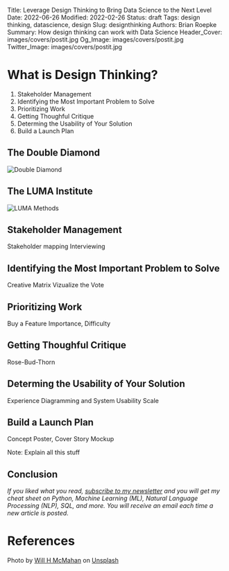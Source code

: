 Title: Leverage Design Thinking to Bring Data Science to the Next Level
Date: 2022-06-26
Modified: 2022-02-26
Status: draft
Tags: design thinking, datascience, design
Slug: designthinking
Authors: Brian Roepke
Summary: How design thinking can work with Data Science
Header_Cover: images/covers/postit.jpg
Og_Image: images/covers/postit.jpg
Twitter_Image: images/covers/postit.jpg

# What is Design Thinking?


1. Stakeholder Management
2. Identifying the Most Important Problem to Solve
3. Prioritizing Work
4. Getting Thoughful Critique
5. Determing the Usability of Your Solution
6. Build a Launch Plan

## The Double Diamond

![Double Diamond]({static}../../images/posts/designthinking_02.png)

## The LUMA Institute

![LUMA Methods]({static}../../images/posts/designthinking_01.png)


## Stakeholder Management

Stakeholder mapping
Interviewing


## Identifying the Most Important Problem to Solve

Creative Matrix
Vizualize the Vote


## Prioritizing Work

Buy a Feature
Importance, Difficulty

## Getting Thoughful Critique

Rose-Bud-Thorn

## Determing the Usability of Your Solution

Experience Diagramming and System Usability Scale

## Build a Launch Plan

Concept Poster, Cover Story Mockup


Note: Explain all this stuff

## Conclusion

*If you liked what you read, [subscribe to my newsletter](https://campaign.dataknowsall.com/subscribe) and you will get my cheat sheet on Python, Machine Learning (ML), Natural Language Processing (NLP), SQL, and more. You will receive an email each time a new article is posted.*

# References

Photo by <a href="https://unsplash.com/@whmii?utm_source=unsplash&utm_medium=referral&utm_content=creditCopyText">Will H McMahan</a> on <a href="https://unsplash.com/s/photos/postit?utm_source=unsplash&utm_medium=referral&utm_content=creditCopyText">Unsplash</a>
  

